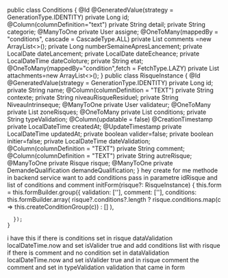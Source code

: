 public class Conditions {
    @Id
    @GeneratedValue(strategy = GenerationType.IDENTITY)
    private Long id;
    @Column(columnDefinition="text")
    private String detail;
    private String categorie;
    @ManyToOne
    private User assigne;
    @OneToMany(mappedBy = "conditions", cascade = CascadeType.ALL)
    private List<ConditionComment> comments =new ArrayList<>();
    private Long numberSemaineApresLancement;
    private LocalDate dateLancement;
    private LocalDate dateEcheance;
    private LocalDateTime dateColoture;
    private String etat;
    @OneToMany(mappedBy="condition",fetch = FetchType.LAZY)
    private List<AttachementClotureCondition> attachments=new ArrayList<>();
}
public class RisqueInstance {
    @Id
    @GeneratedValue(strategy = GenerationType.IDENTITY)
    private Long id;
    private String name;
    @Column(columnDefinition = "TEXT")
    private String contexte;
    private String niveauRisqueResiduel;
    private String NiveauIntrinseque;
    @ManyToOne
    private User validateur;
    @OneToMany
    private List<ZoneRisqueInstance> zoneRisques;
    @OneToMany
    private List<Conditions> conditions;
    private String typeValidation;
    @Column(updatable = false)
    @CreationTimestamp
    private LocalDateTime createdAt;
    @UpdateTimestamp
    private LocalDateTime updatedAt;
    private boolean valider=false;
    private boolean initier=false;
    private LocalDateTime dateValidation;
    @Column(columnDefinition = "TEXT")
    private String comment;
    @Column(columnDefinition = "TEXT")
    private String autreRisque;
    @ManyToOne
    private Risque risque;
    @ManyToOne
    private DemandeQualification demandeQualification;
}
hey create for me methode in backend service want to add conditions pass in parametre idRisque and list of conditions and comment 
    initForm(risque?: RisqueInstance) {
      this.form = this.formBuilder.group({
        validation: [''],
        comment: [''],
          conditions: this.formBuilder.array(
          risque?.conditions?.length
            ? risque.conditions.map(c => this.createConditionGroup(c))
            : []
        ),

      });
    }
i have this if there is conditions set in risque dataValidation localDateTime.now and set isValider true and add conditions list with risque if there is comment and no condition
set in  dataValidation localDateTime.now and set isValider true and in risque comment the comment and set in typeValidation validation that came in form
